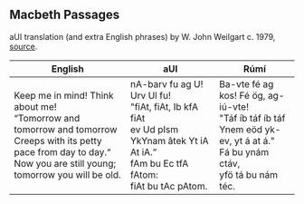 ## Macbeth Passages

aUI translation (and extra English phrases) by W. John Weilgart c. 1979, [source](https://auilanguage.org/macbeth/).

|English|aUI|Rúmí|
|-|-|-|
|Keep me in mind! Think about me! <br> “Tomorrow and tomorrow and tomorrow <br> Creeps with its petty pace from day to day.“ <br> Now you are still young; tomorrow you will be old.| nA-barv fu ag U! Urv Ul fu! <br> "fiAt, fiAt, Ib kfA fiAt <br> ev Ud pIsm YkYnam âtek Yt iA At iA.” <br> fAm bu Ec tfA fAtom: <br> fiAt bu tAc pAtom.|Ba-vte fé ag kos! Fé ög, ag-iú-vte! <br> "Táf íb táf íb táf <br> Ynem eöd yk-ev, yt á at á." <br> Fá bu ynám ctáv, <br> yfö tá bu nám téc.|
